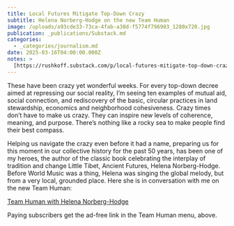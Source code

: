 ```yaml
---
title: Local Futures Mitigate Top-Down Crazy
subtitle: Helena Norberg-Hodge on the new Team Human
image: /uploads/a93cde33-73ca-4fab-a38d-f5774f796903_1280x720.jpg
publication: _publications/Substack.md
categories:
  - _categories/journalism.md
date: 2025-03-16T04:00:00.000Z
notes: >
  [https://rushkoff.substack.com/p/local-futures-mitigate-top-down-crazy](https://rushkoff.substack.com/p/local-futures-mitigate-top-down-crazy)
---
```


These have been crazy yet wonderful weeks. For every top-down decree aimed at repressing our social reality, I’m seeing ten examples of mutual aid, social connection, and rediscovery of the basic, circular practices in land stewardship, economics and neighborhood cohesiveness. Crazy times don’t have to make us crazy. They can inspire new levels of coherence, meaning, and purpose. There’s nothing like a rocky sea to make people find their best compass.

Helping us navigate the crazy even before it had a name, preparing us for this moment in our collective history for the past 50 years, has been one of my heroes, the author of the classic book celebrating the interplay of tradition and change Little Tibet, Ancient Futures, Helena Norberg-Hodge. Before World Music was a thing, Helena was singing the global melody, but from a very local, grounded place. Here she is in conversation with me on the new Team Human:

[Team Human with Helena Norberg-Hodge](https://www.teamhuman.fm/episodes/311-helena-norberg-hodge)

Paying subscribers get the ad-free link in the Team Human menu, above.
